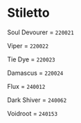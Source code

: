 # Stiletto


Soul Devourer = `220021`

Viper = `220022`

Tie Dye = `220023`

Damascus = `220024`

Flux = `240012`

Dark Shiver = `240062`

Voidroot = `240153`
